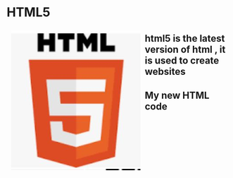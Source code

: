 

# HTML5
<a href=""><img src="html5.JPG" align="left" hspace="10" vspace="6"></a>
## html5 is the latest version of html , it is used to create websites
## My new HTML code
